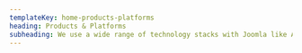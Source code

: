 ```yaml
---
templateKey: home-products-platforms
heading: Products & Platforms
subheading: We use a wide range of technology stacks with Joomla like Angular, PHP, Node, JS with both traditional and NoSQL databases
---
```

